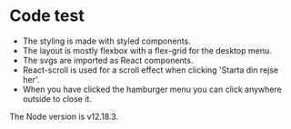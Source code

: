 # Code test

- The styling is made with styled components.
- The layout is mostly flexbox with a flex-grid for the desktop menu. 
- The svgs are imported as React components. 
- React-scroll is used for a scroll effect when clicking 'Starta din rejse her'.
- When you have clicked the hamburger menu you can click anywhere outside to close it.

The Node version is v12.18.3.
